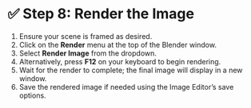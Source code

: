# ✅ Step 8: Render the Image

1. Ensure your scene is framed as desired.
2. Click on the **Render** menu at the top of the Blender window.
3. Select **Render Image** from the dropdown.
4. Alternatively, press **F12** on your keyboard to begin rendering.
5. Wait for the render to complete; the final image will display in a new window.
6. Save the rendered image if needed using the Image Editor’s save options.
